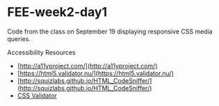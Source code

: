 # FEE-week2-day1
Code from the class on September 19 displaying responsive CSS media queries.

Accessibility Resources
  - [http://a11yproject.com/](http://a11yproject.com/)
  - [https://html5.validator.nu/](https://html5.validator.nu/)
  - [http://squizlabs.github.io/HTML_CodeSniffer/] (http://squizlabs.github.io/HTML_CodeSniffer/)
  - [CSS Validator](https://jigsaw.w3.org/css-validator/)
